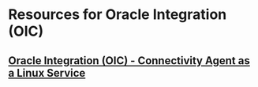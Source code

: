 # Resources for Oracle Integration (OIC)

## [Oracle Integration (OIC) - Connectivity Agent as a Linux Service](/connectivity-agent/README.md)
